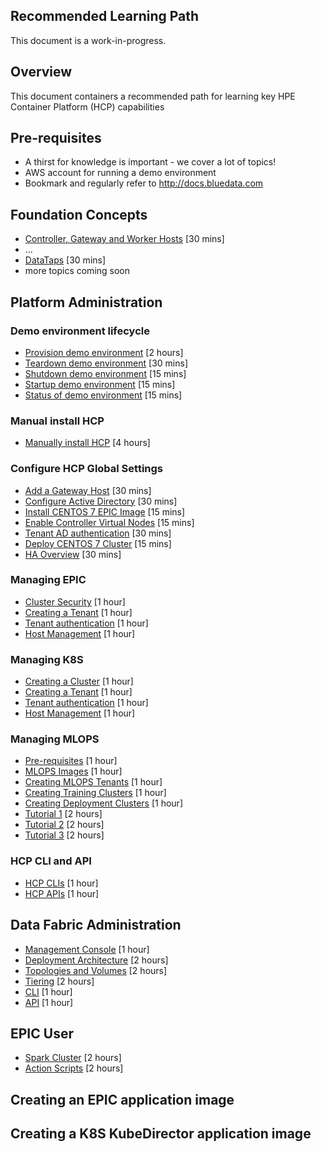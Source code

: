 Recommended Learning Path
---
This document is a work-in-progress.

## Overview

This document containers a recommended path for learning key HPE Container Platform (HCP) capabilities

## Pre-requisites

- A thirst for knowledge is important - we cover a lot of topics!
- AWS account for running a demo environment
- Bookmark and regularly refer to http://docs.bluedata.com

## Foundation Concepts

- [Controller, Gateway and Worker Hosts](./HCP_Foundation_Concepts/controller_gateway_and_worker_hosts.md) [30 mins]
- ...
- [DataTaps](./HCP_Foundation_Concepts/datataps.md) [30 mins]
- more topics coming soon

## Platform Administration

### Demo environment lifecycle

- [Provision demo environment](./HCP_Administration/provision_demo_environment.md) [2 hours]
- [Teardown demo environment](./HCP_Administration/teardown_demo_environment.md) [30 mins]
- [Shutdown demo environment](./HCP_Administration/shutdown_demo_environment.md) [15 mins]
- [Startup demo environment](./HCP_Administration/startup_demo_environment.md) [15 mins]
- [Status of demo environment](./HCP_Administration/status_demo_environment.md) [15 mins]

### Manual install HCP

- [Manually install HCP](./HCP_Administration/manually_install_demo_environment.md) [4 hours]

### Configure HCP Global Settings

- [Add a Gateway Host](./HCP_Administration/add_a_gateway_host.md) [30 mins]
- [Configure Active Directory](./HCP_Administration/configure_active_directory.md) [30 mins]
- [Install CENTOS 7 EPIC Image](./HCP_Administration/install_centos_7_image.md) [15 mins]
- [Enable Controller Virtual Nodes](./HCP_Administration/enabled_controller_virtual_nodes.md) [15 mins]
- [Tenant AD authentication](./HCP_Administration/tenant_ad_authentication.md) [30 mins]
- [Deploy CENTOS 7 Cluster](./HCP_Administration/deploy_centos_7_cluster.md) [15 mins]
- [HA Overview](./HCP_Administration/ha_overview.md) [30 mins]

### Managing EPIC

- [Cluster Security](./HCP_Administration/cluster_security.md) [1 hour]
- [Creating a Tenant](./HCP_Administration/creating_a_tenant.md) [1 hour]
- [Tenant authentication](./HCP_Administration/tenant_authentication.md) [1 hour]
- [Host Management](./HCP_Administration/host_management.md) [1 hour]

### Managing K8S

- [Creating a Cluster](./HCP_Administration/creating_a_k8s_cluster.md) [1 hour]
- [Creating a Tenant](./HCP_Administration/creating_a_k8s_tenant.md) [1 hour]
- [Tenant authentication](./HCP_Administration/tenant_authentication.md) [1 hour]
- [Host Management](./HCP_Administration/k8s_host_management.md) [1 hour]

### Managing MLOPS

- [Pre-requisites](./Managing_MLOPS/prerequisites.md) [1 hour]
- [MLOPS Images](./Managing_MLOPS/images.md) [1 hour]
- [Creating MLOPS Tenants](./Managing_MLOPS/creating_tenants.md) [1 hour]
- [Creating Training Clusters](./Managing_MLOPS/creating_training_clusters.md) [1 hour]
- [Creating Deployment Clusters](./Managing_MLOPS/creating_deployment_clusters.md) [1 hour]
- [Tutorial 1](./Managing_MLOPS/tutorial_1.md) [2 hours]
- [Tutorial 2](./Managing_MLOPS/tutorial_2.md) [2 hours]
- [Tutorial 3](./Managing_MLOPS/tutorial_3.md) [2 hours]

### HCP CLI and API

- [HCP CLIs](./HCP_Administration/hcp_cli.md) [1 hour]
- [HCP APIs](./HCP_Administration/hcp_api.md) [1 hour]

## Data Fabric Administration

- [Management Console](./Data_Fabric_Administration/management_console.md) [1 hour]
- [Deployment Architecture](./Data_Fabric_Administration/deployment_architecture.md) [2 hours]
- [Topologies and Volumes](./Data_Fabric_Administration/topologies_and_volumes.md) [2 hours]
- [Tiering](./Data_Fabric_Administration/tiering.md) [2 hours]
- [CLI](./Data_Fabric_Administration/cli.md) [1 hour]
- [API](./Data_Fabric_Administration/cli.md) [1 hour]

## EPIC User

- [Spark Cluster](./EPIC_User/spark_cluster.md) [2 hours]
- [Action Scripts](./EPIC_User/action_scripts.md) [2 hours]

## Creating an EPIC application image

## Creating a K8S KubeDirector application image
